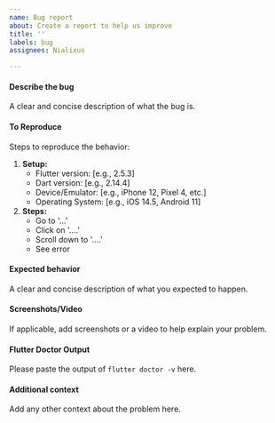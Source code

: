 ```yaml
---
name: Bug report
about: Create a report to help us improve
title: ''
labels: bug
assignees: Nialixus

---
```


#### Describe the bug
A clear and concise description of what the bug is.

#### To Reproduce
Steps to reproduce the behavior:
1. **Setup:**
   - Flutter version: [e.g., 2.5.3]
   - Dart version: [e.g., 2.14.4]
   - Device/Emulator: [e.g., iPhone 12, Pixel 4, etc.]
   - Operating System: [e.g., iOS 14.5, Android 11]
2. **Steps:**
   - Go to '...'
   - Click on '....'
   - Scroll down to '....'
   - See error

#### Expected behavior
A clear and concise description of what you expected to happen.

#### Screenshots/Video
If applicable, add screenshots or a video to help explain your problem.

#### Flutter Doctor Output
Please paste the output of `flutter doctor -v` here.

#### Additional context
Add any other context about the problem here.
